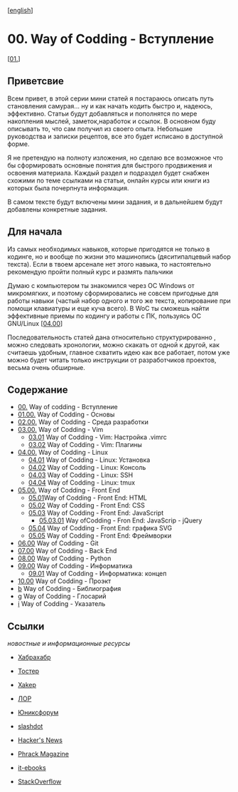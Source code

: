 <!--
File          : README_ru.md

Created       : Fri 10 Jul 2015 18:46:49
Last Modified : Wed 05 Aug 2015 21:24:00
Maintainer    : sharlaran
-->

\[[english](./README.md)\]
# 00. Way of Codding - Вступление #
\[[01.](./src/ru/01.md)\]

## Приветсвие ##
Всем привет, в этой серии мини статей я постараюсь описать путь становления
самурая... ну и как начать кодить быстро и, надеюсь, эффективно.    Статьи будут
добавляться и пополнятся по мере накопления мыслей, заметок,наработок и ссылок.
В основном буду описывать то, что сам получил из своего опыта. Небольшие
руководства и записки рецептов, все это будет исписано в доступной форме.

Я не претендую на полноту изложения, но сделаю все возможное что бы сформировать
основные понятия для быстрого продвижения и освоения материала. Каждый раздел и
подраздел будет снабжен схожими по теме ссылками на статьи, онлайн курсы или
книги из которых была почерпнута информация.

В самом тексте будут включены мини задания, и в дальнейшем будут добавлены
конкретные задания.

## Для начала ##
Из самых необходимых навыков, которые пригодятся не только в кодинге, но и
вообще по жизни это машинопись (дяситипалцевый набор текста). Если в твоем
арсенале нет этого навыка, то настоятельно рекомендую пройти полный курс и
размять пальчики

Думаю с компьютером ты знакомился через ОС Windows от микромягких, и поэтому
сформировались не совсем пригодные для работы навыки (частый набор одного и того
же текста, копирование при помощи клавиатуры и еще куча всего). В WoC ты сможешь
найти эффективные приемы по кодингу и работы с ПК, пользуясь ОС GNU/Linux
\[[04.00](./src/ru/04.00.md)\]

Последовательность статей дана относительно структурированно , можно следовать
хронологии, можно скакать от одной к другой, как считаешь удобным, главное
схватить идею как все работает, потом уже можно будет читать только инструкции
от разработчиков проектов, весьма очень обширные. 

## Содержание ##
*   [00.](README_ru.md) Way of codding - Вступление
*   [01.00.](./src/ru/01.00.md) Way of Codding - Основы
*   [02.00.](./src/ru/02.00.md) Way of Codding - Среда разработки
*   [03.00.](./src/ru/03.00.md) Way of Codding - Vim 
    *   [03.01](./src/ru/03.01.md) Way of Codding - Vim: Настройка .vimrc
    *   [03.02](./src/ru/03.02.md) Way of Codding - Vim: Плагины 
*   [04.00.](./src/ru/04.00.md) Way of Codding - Linux
    *   [04.01](./src/ru/04.01.md) Way of Codding - Linux: Установка
    *   [04.02](./src/ru/04.02.md) Way of Codding - Linux: Консоль
    *   [04.03](./src/ru/04.03.md) Way of Codding - Linux: SSH
    *   [04.04](./src/ru/04.04.md) Way of Codding - Linux: tmux
*   [05.00.](./src/ru/05.00.md) Way of Codding - Front End
    *   [05.01](./src/ru/05.01.md)Way of Codding - Front End: HTML
    *   [05.02](./src/ru/05.02.md) Way of Codding - Front End: CSS
    *   [05.03](./src/ru/05.03.md) Way of Codding - Front End: JavaScript
        *  [05.03.01](./src/ru/05.03.01.md) Way ofCodding - Fron End: JavaScrip - jQuery
    *  [05.04](./src/ru/05.04.md) Way of Codding - Front End: графика SVG
    *  [05.05](./src/ru/05.05.md) Way of Codding - Front End: Фреймворки
*  [06.00](./src/ru/06.00.md) Way of Codding - Git
*  [07.00](./src/ru/07.00.md) Way of Codding - Back End
*   [08.00](./src/ru/08.00.md) Way of Codding - Python
*   [09.00](./src/ru/09.00.md) Way of Codding - Информатика
    *   [09.01](./src/ru/09.01.md) Way of Codding - Информатика: концеп
*   [10.00]( ./src/ru/10.00.md) Way of Codding - Проэкт
*   [b](./src/ru/b.md) Way of Codding - Библиография
*   [g](./src/ru/g.md) Way of Codding - Глосарий
*   [i](./src/ru/i.md) Way of Codding - Указатель

## Ссылки ##
_новостные и информационные ресурсы_

*   [Хабрахабр](http://habrahabr.ru/ "Новостной сайт")
*   [Тостер](https://toster.ru/ "Вопрос - ответ")
*   [Xakep](https://xakep.ru/ "Информационный журнал")
*   [ЛОР](http://www.linux.org.ru/ "Информационный портал")
*   [Юниксфорум](http://unixforum.org/ "Информационный портал")

*   [slashdot](http://slashdot.org/ "New aggregator")
*   [Hacker's News](https://news.ycombinator.com/ "News aggregator")
*   [Phrack Magazine](http://www.phrack.org/ "Security Magazine")
*   [it-ebooks](http://it-ebooks.info "Free to download IT books")
*   [StackOverflow](https://stackoverflow.com/ "Question & Answert dash board")
